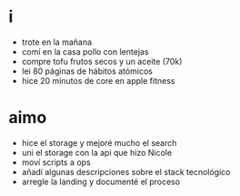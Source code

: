 # i 

- trote en la mañana
- comí en la casa pollo con lentejas 
- compre tofu frutos secos y un aceite (70k)
- lei 80 páginas de hábitos atómicos 
- hice 20 minutos de core en apple fitness

# aimo
- hice el storage y mejoré mucho el search
- uni el storage con la api que hizo Nicole 
- moví scripts a ops
- añadí algunas descripciones sobre el stack tecnológico 
- arregle la landing y documenté el proceso     